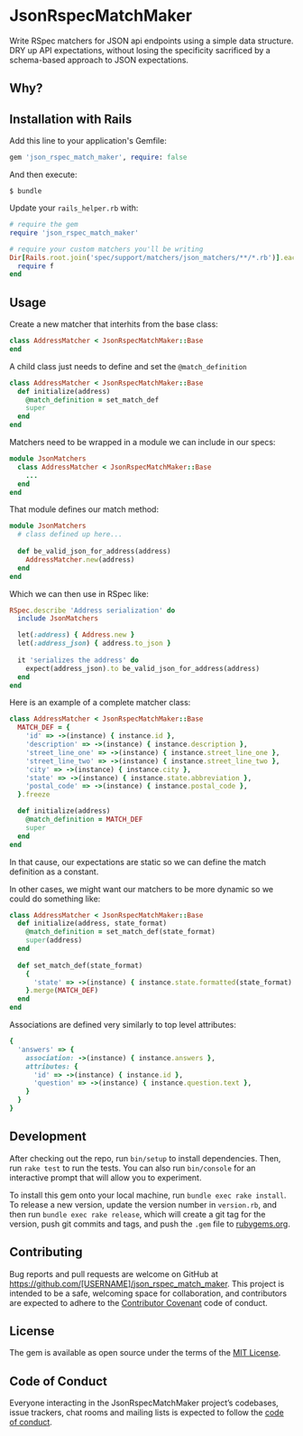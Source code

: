 # JsonRspecMatchMaker

Write RSpec matchers for JSON api endpoints using a simple data structure.
DRY up API expectations, without losing the specificity sacrificed by a
schema-based approach to JSON expectations.

## Why?



## Installation with Rails

Add this line to your application's Gemfile:

```ruby
gem 'json_rspec_match_maker', require: false
```

And then execute:

    $ bundle
    
Update your `rails_helper.rb` with:

```ruby
# require the gem
require 'json_rspec_match_maker'

# require your custom matchers you'll be writing
Dir[Rails.root.join('spec/support/matchers/json_matchers/**/*.rb')].each do |f|
  require f
end
```

## Usage

Create a new matcher that interhits from the base class:

```ruby
class AddressMatcher < JsonRspecMatchMaker::Base
end
```

A child class just needs to define and set the `@match_definition` 

```ruby
class AddressMatcher < JsonRspecMatchMaker::Base
  def initialize(address)
    @match_definition = set_match_def
    super
  end
end
```

Matchers need to be wrapped in a module we can include in our specs:

```ruby
module JsonMatchers
  class AddressMatcher < JsonRspecMatchMaker::Base
    ...
  end
end
```

That module defines our match method:

```ruby
module JsonMatchers
  # class defined up here...
  
  def be_valid_json_for_address(address)
    AddressMatcher.new(address)
  end
end
```

Which we can then use in RSpec like:

```ruby
RSpec.describe 'Address serialization' do
  include JsonMatchers

  let(:address) { Address.new }
  let(:address_json) { address.to_json }
  
  it 'serializes the address' do
    expect(address_json).to be_valid_json_for_address(address)
  end
end
```

Here is an example of a complete matcher class:

```ruby
class AddressMatcher < JsonRspecMatchMaker::Base
  MATCH_DEF = {
    'id' => ->(instance) { instance.id },
    'description' => ->(instance) { instance.description },
    'street_line_one' => ->(instance) { instance.street_line_one },
    'street_line_two' => ->(instance) { instance.street_line_two },
    'city' => ->(instance) { instance.city },
    'state' => ->(instance) { instance.state.abbreviation },
    'postal_code' => ->(instance) { instance.postal_code },
  }.freeze

  def initialize(address)
    @match_definition = MATCH_DEF
    super
  end
end
```

In that cause, our expectations are static so we can define the match definition
as a constant.

In other cases, we might want our matchers to be more dynamic so we could do
something like:

```ruby
class AddressMatcher < JsonRspecMatchMaker::Base
  def initialize(address, state_format)
    @match_definition = set_match_def(state_format)
    super(address)
  end
  
  def set_match_def(state_format)
    {
      'state' => ->(instance) { instance.state.formatted(state_format) }
    }.merge(MATCH_DEF)
  end
end
```

Associations are defined very similarly to top level attributes:

```ruby
{
  'answers' => {
    association: ->(instance) { instance.answers },
    attributes: {
      'id' => ->(instance) { instance.id },
      'question' => ->(instance) { instance.question.text },
    }
  }
}
```

## Development

After checking out the repo, run `bin/setup` to install dependencies. Then, run `rake test` to run the tests. You can also run `bin/console` for an interactive prompt that will allow you to experiment.

To install this gem onto your local machine, run `bundle exec rake install`. To release a new version, update the version number in `version.rb`, and then run `bundle exec rake release`, which will create a git tag for the version, push git commits and tags, and push the `.gem` file to [rubygems.org](https://rubygems.org).

## Contributing

Bug reports and pull requests are welcome on GitHub at https://github.com/[USERNAME]/json_rspec_match_maker. This project is intended to be a safe, welcoming space for collaboration, and contributors are expected to adhere to the [Contributor Covenant](http://contributor-covenant.org) code of conduct.

## License

The gem is available as open source under the terms of the [MIT License](https://opensource.org/licenses/MIT).

## Code of Conduct

Everyone interacting in the JsonRspecMatchMaker project’s codebases, issue trackers, chat rooms and mailing lists is expected to follow the [code of conduct](https://github.com/[USERNAME]/json_rspec_match_maker/blob/master/CODE_OF_CONDUCT.md).
